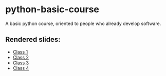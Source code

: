 # python-basic-course

A basic python course, oriented to people who already develop software.

## Rendered slides:

* [Class 1](http://nbviewer.jupyter.org/github/fisadev/python-basic-course/blob/master/class-01.ipynb?flush_cache=1)
* [Class 2](http://nbviewer.jupyter.org/github/fisadev/python-basic-course/blob/master/class-02.ipynb?flush_cache=1)
* [Class 3](http://nbviewer.jupyter.org/github/fisadev/python-basic-course/blob/master/class-03.ipynb?flush_cache=1)
* [Class 4](http://nbviewer.jupyter.org/github/fisadev/python-basic-course/blob/master/class-04.ipynb?flush_cache=1)
